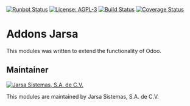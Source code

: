 [![Runbot Status](http://runbot.jarsa.com.mx/runbot/badge/flat/4/9.0.svg)](http://runbot.jarsa.com.mx/runbot/repo/git-github-com-jarsa-addons-jarsa-4)
[![License: AGPL-3](https://img.shields.io/badge/licence-AGPL--3-blue.svg)](http://www.gnu.org/licenses/agpl-3.0-standalone.html)
[![Build Status](https://travis-ci.org/Jarsa/addons-jarsa.svg?branch=9.0)](https://travis-ci.org/Jarsa/addons-jarsa)
[![Coverage Status](https://coveralls.io/repos/github/Jarsa/addons-jarsa/badge.svg?branch=9.0&refresh=1)](https://coveralls.io/github/Jarsa/addons-jarsa?branch=9.0)

Addons Jarsa
============

This modules was written to extend the functionality of Odoo.

Maintainer
----------

[![Jarsa Sistemas, S.A. de C.V.](http://www.jarsa.com.mx/logo.png)](http://www.jarsa.com.mx)

This modules are maintained by Jarsa Sistemas, S.A. de C.V.
